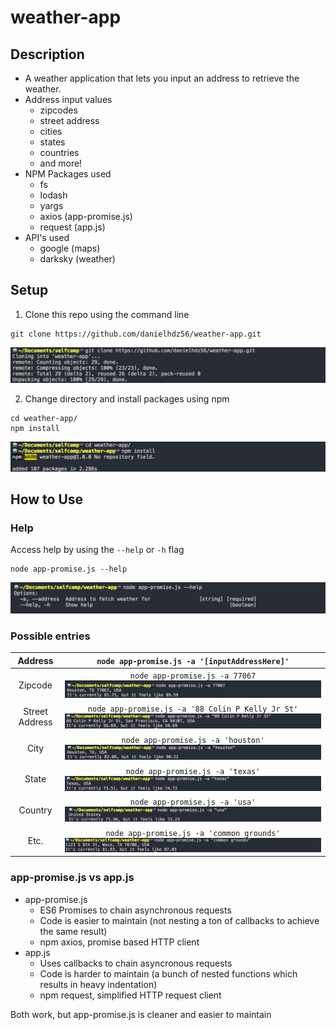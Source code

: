 # weather-app
## Description
* A weather application that lets you input an address to retrieve the weather.
* Address input values
   * zipcodes
   * street address
   * cities
   * states
   * countries
   * and more!
* NPM Packages used
   * fs
   * lodash
   * yargs
   * axios (app-promise.js)
   * request (app.js)
* API's used
   * google (maps)
   * darksky (weather)

## Setup 
1. Clone this repo using the command line
```shellSession
git clone https://github.com/danielhdz56/weather-app.git
```
![clone](/images/cloneRepo.png?raw=true "Clone")

2. Change directory and install packages using npm 
```shellSession
cd weather-app/
npm install
```
![npmInstall](/images/npmInstall.png?raw=true "Install")

## How to Use
### Help
Access help by using the `--help` or `-h` flag
```shellSession
node app-promise.js --help
```
![help](/images/help.png?raw=true "Help")

### Possible entries  

Address | `node app-promise.js -a '[inputAddressHere]'`
 :---: | :---:
Zipcode | `node app-promise.js -a 77067` ![zipcode](/images/zipcode.png?raw=true "Zipcode")
Street Address | `node app-promise.js -a '88 Colin P Kelly Jr St'` ![streetAddress](/images/streetAddress.png?raw=true "streetAddress")
City | `node app-promise.js -a 'houston'` ![city](/images/city.png?raw=true "City")
State | `node app-promise.js -a 'texas'` ![state](/images/state.png?raw=true "State")
Country | `node app-promise.js -a 'usa'` ![country](/images/country.png?raw=true "Country")
Etc. | `node app-promise.js -a 'common grounds'` ![etc](/images/etc.png?raw=true "Etc")

### app-promise.js vs app.js
* app-promise.js
   * ES6 Promises to chain asynchronous requests
   * Code is easier to maintain (not nesting a ton of callbacks to achieve the same result)
   * npm axios, promise based HTTP client
* app.js
   * Uses callbacks to chain asyncronous requests
   * Code is harder to maintain (a bunch of nested functions which results in heavy indentation)
   * npm request, simplified HTTP request client 

Both work, but app-promise.js is cleaner and easier to maintain